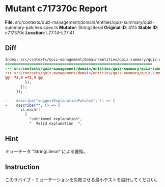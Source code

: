 # Mutant c717370c Report

**File**: src/contexts/quiz-management/domain/entities/quiz-summary/quiz-summary-patches.spec.ts
**Mutator**: StringLiteral
**Original ID**: 4115
**Stable ID**: c717370c
**Location**: L77:14–L77:41

## Diff

```diff
Index: src/contexts/quiz-management/domain/entities/quiz-summary/quiz-summary-patches.spec.ts
===================================================================
--- src/contexts/quiz-management/domain/entities/quiz-summary/quiz-summary-patches.spec.ts	original
+++ src/contexts/quiz-management/domain/entities/quiz-summary/quiz-summary-patches.spec.ts	mutated #4115
@@ -73,9 +73,9 @@
         });
       });
     });
 
-    describe("suggestExplanationPatches", () => {
+    describe("", () => {
       it.each([
         [
           "untrimmed explanation",
           "  Valid explanation  ",
```

## Hint

ミューテータ "StringLiteral" による置換。

## Instruction

このサバイブ・ミューテーションを失敗させる最小テストを設計してください。
